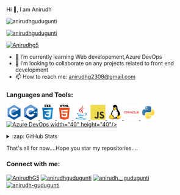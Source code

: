 Hi 👋, I am Anirudh


<p align="left"> <img src="https://komarev.com/ghpvc/?username=anirudhgudugutni&label=Profile%20views&color=0e75b6&style=flat" alt="anirudhgudugunti" /> </p>
<p align="left"> <a href="https://github.com/ryo-ma/github-profile-trophy"><img src="https://github-profile-trophy.vercel.app/?username=anirudhgudugunti" alt="anirudhgudugunti" /></a> </p>
<p align="left"> <a href="https://twitter.com/AnirudhG5" target="blank"><img src="https://img.shields.io/twitter/follow/AnirudhG5?logo=twitter&style=for-the-badge" alt="Anirudhg5" /></a> </p>


- 🌱 I’m currently learning Web developement,Azure DevOps
- 👯 I’m looking to collaborate on any projects related to front end development
- 📫 How to reach me: anirudhg2308@gmail.com


<h3 align="left">Languages and Tools:</h3>
<p align="left"> <a href="https://www.cprogramming.com/" target="_blank"> <img src="https://raw.githubusercontent.com/devicons/devicon/master/icons/c/c-original.svg" alt="c" width="40" height="40"/> </a> <a href="https://www.w3schools.com/cpp/" target="_blank"> <img src="https://raw.githubusercontent.com/devicons/devicon/master/icons/cplusplus/cplusplus-original.svg" alt="cplusplus" width="40" height="40"/> </a> <a href="https://www.w3schools.com/css/" target="_blank"> <img src="https://raw.githubusercontent.com/devicons/devicon/master/icons/css3/css3-original-wordmark.svg" alt="css3" width="40" height="40"/> </a> <a href="https://www.w3schools.com/html/default.asp" target="_blank"> <img src="https://raw.githubusercontent.com/devicons/devicon/master/icons/html5/html5-original-wordmark.svg" alt="html5" width="40" height="40"/> </a> <a href="https://www.javatpoint.com/java-tutorial" target="_blank"> <img src="https://raw.githubusercontent.com/devicons/devicon/master/icons/java/java-original.svg" alt="java" width="40" height="40"/> </a> <a href="https://developer.mozilla.org/en-US/docs/Web/JavaScript" target="_blank"> <img src="https://raw.githubusercontent.com/devicons/devicon/master/icons/javascript/javascript-original.svg" alt="javascript" width="40" height="40"/> </a> <a href="https://www.linux.org/" target="_blank"> <img src="https://raw.githubusercontent.com/devicons/devicon/master/icons/linux/linux-original.svg" alt="linux" width="40" height="40"/> </a> <a href="https://www.oracle.com/" target="_blank"> <img src="https://raw.githubusercontent.com/devicons/devicon/master/icons/oracle/oracle-original.svg" alt="oracle" width="40" height="40"/> </a> <a href="https://www.python.org" target="_blank"> <img src="https://raw.githubusercontent.com/devicons/devicon/master/icons/python/python-original.svg" alt="python" width="40" height="40"/> </a> <a href="https://learn.microsoft.com/en-us/azure/devops/user-guide/what-is-azure-devops?view=azure-devops" target="_blank"> <img src="https://external-content.duckduckgo.com/iu/?u=https%3A%2F%2Ftse2.mm.bing.net%2Fth%3Fid%3DOIP.8orwInnxqPRhrcKf9aOo9QHaEo%26pid%3DApi&f=1" alt="Azure DevOps"> width="40" height="40"/> </a></p>


<details>
  <summary>:zap: GitHub Stats</summary>

  <p><img align="left" src="https://github-readme-stats.vercel.app/api/top-langs?username=anirudhgudugunti&show_icons=true&locale=en&layout=compact" alt="anirudhgudugunti" /></p>
</details>

<!--<p>&nbsp;<img align="center" src="https://github-readme-stats.vercel.app/api?username=anirudhgudugunti&show_icons=true&locale=en" alt="anirudhgudugunti" style"width:150px"/></p>-->













That's all for now....Hope you star my repositories....

<h3 align="left">Connect with me:</h3>
<p align="left">
<a href="https://twitter.com/AnirudhG5" target="blank"><img align="center" src="https://cdn.jsdelivr.net/npm/simple-icons@3.0.1/icons/twitter.svg" alt="AnirudhG5" height="30" width="40" /></a>
<a href="https://www.facebook.com/guduganti.anirudh.7/" target="blank"><img align="center" src="https://cdn.jsdelivr.net/npm/simple-icons@3.0.1/icons/facebook.svg" alt="anirudhgudugunti" height="30" width="40" /></a>
<a href="https://www.instagram.com/anirudh._.gudugunti/ target="blank"><img align="center" src="https://cdn.jsdelivr.net/npm/simple-icons@3.0.1/icons/instagram.svg" alt="anirudh._.gudugunti" height="30" width="40" /></a>
<a href="https://www.linkedin.com/in/anirudh-gudugunti-48806b183/" target="blank"><img align="center" src="https://image.flaticon.com/icons/png/512/174/174857.png" alt="anirudh-gudugunti" height="30" width="40" /></a>

</p>
